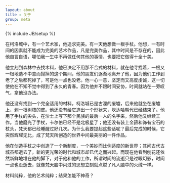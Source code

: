 ```yaml
---
layout: about
title : 关于
group: meta
---
```

{% include JB/setup %}

在柯洛城中，有一个艺术家，他追求完美。有一天他想做一根手杖。他想，一有时间的因素就不能成为完美的艺术作品，凡是完美作品，其中时间是不存在的，因此他自言自语，哪怕我一生中不再做任何其他的事情，也要把它做得十全十美。

他立刻到森林中去找木料，他已决定不用那不合式的材料，就在他寻找着，一根又一根地选不中意而抛掉的这个期间，他的朋友们逐渐地离开了他，因为他们工作到老了之后都死掉了，可是他一点也没老。他一心一意，坚定而又高度虔诚，这一切使他在不知不觉中得到了永久的青春。因为他并不跟时间妥协，时间就站在一旁叹气，拿他没办法。

他还没有找到一个完全适用的材料，柯洛城已是古湮的废墟，后来他就坐在废墟上，剥一根树枝的皮。他还没有给它造出一个形状来，坎达哈朝代已经结束了。他用了手杖的尖头，在沙土上写下那个民族的最后一人的名字来，然后他又继续工作。当他磨光了手杖，卡尔伯已经不是北极星了；他还没有装上金箍和饰有宝石的杖头，梵天都已经睡醒过好几次。为什么我要提起这些话呢？最后完成的时候，它突然辉耀无比，成了梵天所创造的世界中间最美丽的一件作品，

他在创造手杖之中创造了一个新制度，一个美妙而比例适度的新世界；其间古代古城虽都逝去了，新的更光荣的时代和城市却已代之而兴起。而现在他看到刨花还依然新鲜地堆在他的脚下，对于他和他的工作，所谓时间的流逝只是过眼幻影，时间一点也没逝去，就像梵天脑中闪过的思想立刻就点燃了凡人脑中的火绒一样。

材料纯粹，他的艺术纯粹；结果怎能不神奇？
